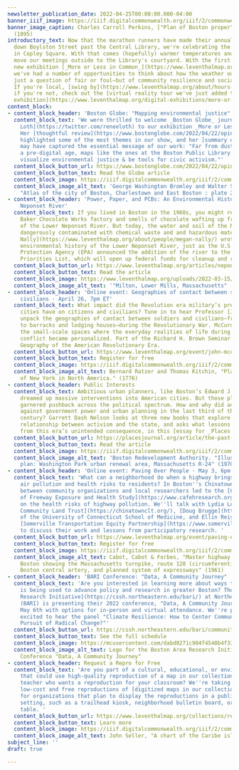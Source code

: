 ```yaml
---
newsletter_publication_date: 2022-04-25T00:00:00.000-04:00
banner_iiif_image: https://iiif.digitalcommonwealth.org/iiif/2/commonwealth:js956k46x/578,1498,4265,1160/full/0/default.jpg
banner_image_caption: Charles Carroll Perkins, ["Plan of Boston proper"](https://collections.leventhalmap.org/search/commonwealth:js956k45n)
  (1895)
introductory_text: Now that the marathon runners have made their annual pilgrimage
  down Boylston Street past the Central Library, we're celebrating the start of spring
  in Copley Square. With that comes (hopefully) warmer temperatures and excuses to
  move our meetings outside to the Library's courtyard. With the first events of our
  new exhibition [_More or Less in Common_](https://www.leventhalmap.org/digital-exhibitions/more-or-less-in-common/),
  we've had a number of opportunities to think about how the weather outside isn't
  just a question of fair or foul—but of community resilience and social justice.
  If you're local, [swing by](https://www.leventhalmap.org/about/hours-directions/)—or,
  if you're not, check out the [virtual reality tour we've just added to the digital
  exhibition](https://www.leventhalmap.org/digital-exhibitions/more-or-less-in-common/).
content_block:
- content_block_header: 'Boston Globe: "Mapping environmental justice"'
  content_block_text: 'We were thrilled to welcome _Boston Globe_ journalist [Renée
    Loth](https://twitter.com/reneeloth) to our exhibition _More or Less in Common_.
    Her [thoughtful review](https://www.bostonglobe.com/2022/04/22/opinion/mapping-environmental-justice/)
    highlighted some of the most themes in our show, and her [summary on Twitter](https://twitter.com/reneeloth/status/1517496183186505732)
    may have captured the essential message of our work: "Far from dusty relics of
    a pre-digital age, maps like the ones at the Boston Public Library can help us
    visualize environmental justice & be tools for civic activism."'
  content_block_button_url: https://www.bostonglobe.com/2022/04/22/opinion/mapping-environmental-justice/
  content_block_button_text: Read the Globe article
  content_block_image: https://iiif.digitalcommonwealth.org/iiif/2/commonwealth:1257c140q/full/,800/0/default.jpg
  content_block_image_alt_text: 'George Washington Bromley and Walter Scott Bromley,
    "Atlas of the city of Boston, Charlestown and East Boston : plate 28" (1922)'
- content_block_header: 'Power, Paper, and PCBs: An Environmental History of the Lower
    Neponset River'
  content_block_text: If you lived in Boston in the 1960s, you might remember the
    Baker Chocolate Works factory and smells of chocolate wafting up from the banks
    of the Lower Neponset River. But today, the water and soil of the Neponset are
    dangerously contaminated with chemical waste and and hazardous materials. [Megan
    Nally](https://www.leventhalmap.org/about/people/megan-nally/) wrote about the
    environmental history of the Lower Neponset River, just as the U.S. Environmental
    Protection Agency (EPA) announced the addition of the river to the Superfund National
    Priorities List, which will open up federal funds for cleanup and remediation.
  content_block_button_url: https://www.leventhalmap.org/articles/neponset/
  content_block_button_text: Read the article
  content_block_image: https://www.leventhalmap.org/uploads/2022-03-15/commonwealth_x633ff663_image_access_800.jpg
  content_block_image_alt_text: '"Milton, Lower Mills, Massachusetts" (1890)'
- content_block_header: 'Online event: Geographies of contact between soldiers and
    civilians · April 26, 7pm ET'
  content_block_text: What impact did the Revolution era military’s presence in American
    cities have on citizens and civilians? Tune in to hear Professor [John McCurdy](https://www.emich.edu/history-philosophy/history/faculty/j-mccurdy.php)
    unpack the geographies of contact between soldiers and civilians—from urban squares
    to barracks and lodging houses—during the Revolutionary War. McCurdy’s work examines
    the small-scale spaces where the everyday realities of life during an imperial
    conflict became personalized. Part of the Richard H. Brown Seminar on the Historical
    Geography of the American Revolutionary Era.
  content_block_button_url: https://www.leventhalmap.org/event/john-mccurdy-on-geographies-of-contact-between-soldiers-and-civilians/
  content_block_button_text: Register for free
  content_block_image: https://iiif.digitalcommonwealth.org/iiif/2/commonwealth:p8418t52w/325,226,2369,2201/full/0/default.jpg
  content_block_image_alt_text: Bernard Ratzer and Thomas Kitchin, "Plan of the city
    of New York in North America." (1776)
- content_block_header: Public Interests
  content_block_text: Ambitious urban planners, like Boston’s Edward J. Logue, once
    dreamed up massive interventions into American cities. But those plans quickly
    garnered pushback across the political spectrum. How and why did activists turn
    against government power and urban planning in the last third of the twentieth
    century? Garrett Dash Nelson looks at three new books that explore the contentious
    relationship between activism and the state, and asks what lessons we might draw
    from this era’s unintended consequence, in this [essay for _Places Journal_](https://placesjournal.org/article/the-past-and-future-of-urban-planning/).
  content_block_button_url: https://placesjournal.org/article/the-past-and-future-of-urban-planning/
  content_block_button_text: Read the article
  content_block_image: https://iiif.digitalcommonwealth.org/iiif/2/commonwealth:086156703/2354,7102,5500,3588/,800/0/default.jpg
  content_block_image_alt_text: 'Boston Redevelopment Authority. "Illustrative site
    plan: Washington Park urban renewal area, Massachusetts R-24" (1970)'
- content_block_header: 'Online event: Paving Over People · May 3, 6pm ET'
  content_block_text: 'What can a neighborhood do when a highway brings increased
    air pollution and health risks to residents? In Boston''s Chinatown, a partnership
    between community organizations and local researchers led to the [Community Assessment
    of Freeway Exposure and Health Study](https://www.cafehresearch.org/) (CAFEH)
    on the health risks of highway pollution. We''ll talk with Lydia Lowe of the [Chinatown
    Community Land Trust](https://chinatownclt.org/), [Doug Brugge](https://facultydirectory.uchc.edu/profile?profileId=Brugge-Douglas)
    of the University of Connecticut School of Medicine, and Ellin Reisner of the
    [Somerville Transportation Equity Partnership](https://www.somervillestep.org/)
    to discuss their work and lessons from participatory research. '
  content_block_button_url: https://www.leventhalmap.org/event/paving-over-people-traffic-air-pollution-and-health/
  content_block_button_text: Register for free
  content_block_image: https://iiif.digitalcommonwealth.org/iiif/2/commonwealth:9019vk684/full/full/0/default.jpg
  content_block_image_alt_text: Cabot, Cabot & Forbes, "Master highway plan metropolitan
    Boston showing the Massachusetts turnpike, route 128 (circumferential highway),
    Boston central artery, and planned system of expressways" (1961)
- content_block_header: 'BARI Conference: "Data, A Community Journey" · May 6'
  content_block_text: 'Are you interested in learning more about ways that civic data
    is being used to advance policy and research in greater Boston? The [Boston Area
    Research Initiative](https://cssh.northeastern.edu/bari/) at Northeastern University
    (BARI) is presenting their 2022 conference, "Data, A Community Journey" on Friday,
    May 6th with options for in-person and virtual attendance. We''re particularly
    excited to hear the panel "Climate Resilience: How to Center Communities in the
    Pursuit of Radical Change?"'
  content_block_button_url: https://cssh.northeastern.edu/bari/community/news/call-for-proposals/
  content_block_button_text: See the full schedule
  content_block_image: https://mcusercontent.com/dabd0271c904f4540b4f337be/images/f7699a72-7315-b18f-b38e-c077180d704f.jpg
  content_block_image_alt_text: Logo for the Boston Area Research Initiative 2022
    Conference "Data, A Community Journey"
- content_block_header: Request a Repro for Free
  content_block_text: 'Are you part of a cultural, educational, or environmental nonprofit
    that could use high-quality reproduction of a map in our collection? Are you a
    teacher who wants a reproduction for your classroom? We''re taking requests for
    low-cost and free reproductions of [digitized maps in our collection](https://collections.leventhalmap.org/search)
    for organizations that plan to display the reproductions in a public or classroom
    setting, such as a trailhead kiosk, neighborhood bulletin board, or classroom
    table. '
  content_block_button_url: https://www.leventhalmap.org/collections/reproductions/
  content_block_button_text: Learn more
  content_block_image: https://iiif.digitalcommonwealth.org/iiif/2/commonwealth:st74cx430/1643,2480,3840,2074/,1200/0/default.jpg
  content_block_image_alt_text: John Seller, "A chart of the Caribe islands." (1672?)
subject_line: ''
draft: true

---
```

